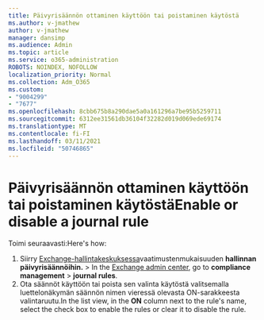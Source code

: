 ```yaml
---
title: Päivyrisäännön ottaminen käyttöön tai poistaminen käytöstä
ms.author: v-jmathew
author: v-jmathew
manager: dansimp
ms.audience: Admin
ms.topic: article
ms.service: o365-administration
ROBOTS: NOINDEX, NOFOLLOW
localization_priority: Normal
ms.collection: Adm_O365
ms.custom:
- "9004299"
- "7677"
ms.openlocfilehash: 8cbb675b8a290dae5a0a161296a7be95b5259711
ms.sourcegitcommit: 6312ee31561db36104f32282d019d069ede69174
ms.translationtype: MT
ms.contentlocale: fi-FI
ms.lasthandoff: 03/11/2021
ms.locfileid: "50746865"
---
```

# <a name="enable-or-disable-a-journal-rule"></a><span data-ttu-id="e0ac9-102">Päivyrisäännön ottaminen käyttöön tai poistaminen käytöstä</span><span class="sxs-lookup"><span data-stu-id="e0ac9-102">Enable or disable a journal rule</span></span>

<span data-ttu-id="e0ac9-103">Toimi seuraavasti:</span><span class="sxs-lookup"><span data-stu-id="e0ac9-103">Here's how:</span></span>

1. <span data-ttu-id="e0ac9-104">Siirry [Exchange-hallintakeskuksessa](https://go.microsoft.com/fwlink/p/?linkid=2059104)vaatimustenmukaisuuden **hallinnan päivyrisäännöihin.**  >  </span><span class="sxs-lookup"><span data-stu-id="e0ac9-104">In the [Exchange admin center](https://go.microsoft.com/fwlink/p/?linkid=2059104), go to **compliance management** > **journal rules**.</span></span>
2. <span data-ttu-id="e0ac9-105">Ota säännöt käyttöön tai  poista sen valinta käytöstä valitsemalla luettelonäkymän säännön nimen vieressä olevasta ON-sarakkeesta valintaruutu.</span><span class="sxs-lookup"><span data-stu-id="e0ac9-105">In the list view, in the **ON** column next to the rule's name, select the check box to enable the rules or clear it to disable the rule.</span></span>
